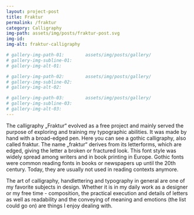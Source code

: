 ```yaml
---
layout: project-post
title: Fraktur
permalink: /fraktur
category: Calligraphy
img-path: assets/img/posts/fraktur-post.svg
img-id:
img-alt: fraktur-calligraphy

# gallery-img-path-01:        assets/img/posts/gallery/
# gallery-img-subline-01:     
# gallery-img-alt-01:         

# gallery-img-path-02:        assets/img/posts/gallery/
# gallery-img-subline-02:     
# gallery-img-alt-02:         

# gallery-img-path-03:        assets/img/posts/gallery/
# gallery-img-subline-03:     
# gallery-img-alt-03:       
---
```


The calligraphy „Fraktur“ evolved as a free project and mainly served the purpose of exploring and training my typographic abilities. It was made by hand with a broad-edged pen. Here you can see a gothic calligraphy, also called fraktur. The name „fraktur“ derives from its letterforms, which are edged, giving the letter a broken or fractured look. This font style was widely spread among writers and in book printing in Europe. Gothic fonts were common reading fonts in books or newspapers up until the 20th century. Today, they are usually not used in reading contexts anymore.

The art of calligraphy, handlettering and typography in general are one of my favorite subjects in design. Whether it is in my daily work as a designer or my free time - composition, the practical execution and details of letters as well as readability and the conveying of meaning and emotions (the list could go on) are things I enjoy dealing with.

